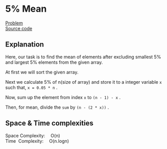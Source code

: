 # 5% Mean
[Problem](https://github.com/dscnsec/DSC-NSEC-Algorithms/blob/master/1.%20Array/5%25_mean/5%25_mean.md)  
[Source code](https://github.com/dscnsec/DSC-NSEC-Algorithms/blob/master/1.%20Array/5%25_mean/5%25_mean_csubhradipta.cpp)  
## Explanation
Here, our task is to find the mean of elements after excluding smallest 5% and largest 5% elements from the given array.  

At first we will sort the given array.

Next we calculate 5% of n(size of array) and store it to a integer variable ``x`` such that, ``x = 0.05 * n``   .  

Now, sum up the element from index ``x`` to ``(n - 1) - x``  .  

Then, for mean, divide the ``sum`` by ``(n - (2 * x))``  .


 ## Space & Time complexities
Space Complexity: &emsp;O(n)  
Time &nbsp;Complexity: &emsp;O(n.logn)

